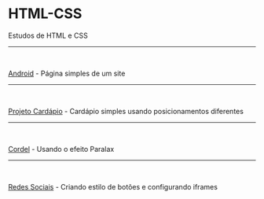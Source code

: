 # HTML-CSS

 Estudos de HTML e CSS
 <hr>
 <br>

<p>
<a href="https://debizinha-santos.github.io/HTML-CSS/site01-3101-Android/index.html" target="_blank">Android</a> - Página simples de um site</p>
<hr>
<br>
<p>
<a href="https://debizinha-santos.github.io/HTML-CSS/site02-0802-Cardapio/index.html" target="_blank">Projeto Cardápio</a> - Cardápio simples usando posicionamentos diferentes</p>
<hr>
<br>
<p>
<a href="https://debizinha-santos.github.io/HTML-CSS/site03-1002-Cordel/index.html" target="_blank">Cordel</a> - Usando o efeito Paralax</p>
<hr>
<br>
<p>
<a href="https://debizinha-santos.github.io/HTML-CSS/site04-1102-RedesSociais/index.html" target="_blank">Redes Sociais</a> - Criando estilo de botões e configurando iframes</p>
